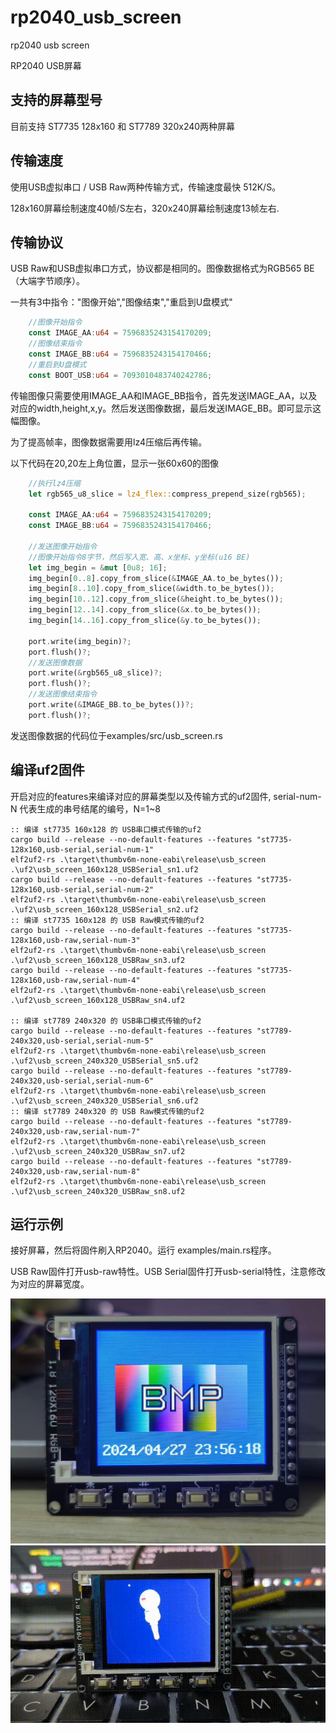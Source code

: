 # rp2040_usb_screen
 rp2040 usb screen

RP2040 USB屏幕

## 支持的屏幕型号

目前支持 ST7735 128x160 和 ST7789 320x240两种屏幕

## 传输速度

使用USB虚拟串口 / USB Raw两种传输方式，传输速度最快 512K/S。

128x160屏幕绘制速度40帧/S左右，320x240屏幕绘制速度13帧左右.

## 传输协议

USB Raw和USB虚拟串口方式，协议都是相同的。图像数据格式为RGB565 BE（大端字节顺序）。

一共有3中指令："图像开始","图像结束","重启到U盘模式"

```rust
    //图像开始指令
    const IMAGE_AA:u64 = 7596835243154170209;
    //图像结束指令
    const IMAGE_BB:u64 = 7596835243154170466;
    //重启到U盘模式
    const BOOT_USB:u64 = 7093010483740242786;
```

传输图像只需要使用IMAGE_AA和IMAGE_BB指令，首先发送IMAGE_AA，以及对应的width,height,x,y。然后发送图像数据，最后发送IMAGE_BB。即可显示这幅图像。

为了提高帧率，图像数据需要用lz4压缩后再传输。

以下代码在20,20左上角位置，显示一张60x60的图像
```rust
    //执行lz4压缩
    let rgb565_u8_slice = lz4_flex::compress_prepend_size(rgb565);
    
    const IMAGE_AA:u64 = 7596835243154170209;
    const IMAGE_BB:u64 = 7596835243154170466;

    //发送图像开始指令
    //图像开始指令8字节，然后写入宽、高、x坐标、y坐标(u16 BE)
    let img_begin = &mut [0u8; 16];
    img_begin[0..8].copy_from_slice(&IMAGE_AA.to_be_bytes());
    img_begin[8..10].copy_from_slice(&width.to_be_bytes());
    img_begin[10..12].copy_from_slice(&height.to_be_bytes());
    img_begin[12..14].copy_from_slice(&x.to_be_bytes());
    img_begin[14..16].copy_from_slice(&y.to_be_bytes());
    
    port.write(img_begin)?;
    port.flush()?;
    //发送图像数据
    port.write(&rgb565_u8_slice)?;
    port.flush()?;
    //发送图像结束指令
    port.write(&IMAGE_BB.to_be_bytes())?;
    port.flush()?;
```

发送图像数据的代码位于examples/src/usb_screen.rs

## 编译uf2固件

开启对应的features来编译对应的屏幕类型以及传输方式的uf2固件, serial-num-N 代表生成的串号结尾的编号，N=1~8

```shell
:: 编译 st7735 160x128 的 USB串口模式传输的uf2
cargo build --release --no-default-features --features "st7735-128x160,usb-serial,serial-num-1"
elf2uf2-rs .\target\thumbv6m-none-eabi\release\usb_screen .\uf2\usb_screen_160x128_USBSerial_sn1.uf2
cargo build --release --no-default-features --features "st7735-128x160,usb-serial,serial-num-2"
elf2uf2-rs .\target\thumbv6m-none-eabi\release\usb_screen .\uf2\usb_screen_160x128_USBSerial_sn2.uf2
:: 编译 st7735 160x128 的 USB Raw模式传输的uf2
cargo build --release --no-default-features --features "st7735-128x160,usb-raw,serial-num-3"
elf2uf2-rs .\target\thumbv6m-none-eabi\release\usb_screen .\uf2\usb_screen_160x128_USBRaw_sn3.uf2
cargo build --release --no-default-features --features "st7735-128x160,usb-raw,serial-num-4"
elf2uf2-rs .\target\thumbv6m-none-eabi\release\usb_screen .\uf2\usb_screen_160x128_USBRaw_sn4.uf2

:: 编译 st7789 240x320 的 USB串口模式传输的uf2
cargo build --release --no-default-features --features "st7789-240x320,usb-serial,serial-num-5"
elf2uf2-rs .\target\thumbv6m-none-eabi\release\usb_screen .\uf2\usb_screen_240x320_USBSerial_sn5.uf2
cargo build --release --no-default-features --features "st7789-240x320,usb-serial,serial-num-6"
elf2uf2-rs .\target\thumbv6m-none-eabi\release\usb_screen .\uf2\usb_screen_240x320_USBSerial_sn6.uf2
:: 编译 st7789 240x320 的 USB Raw模式传输的uf2
cargo build --release --no-default-features --features "st7789-240x320,usb-raw,serial-num-7"
elf2uf2-rs .\target\thumbv6m-none-eabi\release\usb_screen .\uf2\usb_screen_240x320_USBRaw_sn7.uf2
cargo build --release --no-default-features --features "st7789-240x320,usb-raw,serial-num-8"
elf2uf2-rs .\target\thumbv6m-none-eabi\release\usb_screen .\uf2\usb_screen_240x320_USBRaw_sn8.uf2
```

## 运行示例

接好屏幕，然后将固件刷入RP2040。运行 examples/main.rs程序。

USB Raw固件打开usb-raw特性。USB Serial固件打开usb-serial特性，注意修改为对应的屏幕宽度。

![clock.jpg](clock.jpg)
![gif](image.gif)
